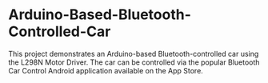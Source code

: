 # Arduino-Based-Bluetooth-Controlled-Car
This project demonstrates an Arduino-based Bluetooth-controlled car using the L298N Motor Driver. The car can be controlled via the popular Bluetooth Car Control Android application available on the App Store.

